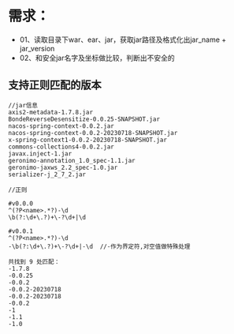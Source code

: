 # 需求：
- 01、读取目录下war、ear、jar，获取jar路径及格式化出jar_name + jar_version
- 02、和安全jar名字及坐标做比较，判断出不安全的


## 支持正则匹配的版本
```
//jar信息
axis2-metadata-1.7.8.jar
BondeReverseDesensitize-0.0.25-SNAPSHOT.jar
nacos-spring-context-0.0.2.jar
nacos-spring-context-0.0.2-20230718-SNAPSHOT.jar
x-spring-context1-0.0.2-20230718-SNAPSHOT.jar
commons-collections4-0.0.2.jar
javax.inject-1.jar
geronimo-annotation_1.0_spec-1.1.jar 
geronimo-jaxws_2.2_spec-1.0.jar
serializer-j_2_7_2.jar

//正则

#v0.0.0
^(?P<name>.*?)-\d
\b(?:\d+\.?)+\-?\d+|\d

#v0.0.1
^(?P<name>.*?)-\d
-\b(?:\d+\.?)+\-?\d+|-\d  //-作为界定符,对空值做特殊处理

共找到 9 处匹配：
-1.7.8
-0.0.25
-0.0.2
-0.0.2-20230718
-0.0.2-20230718
-0.0.2
-1
-1.1
-1.0
```